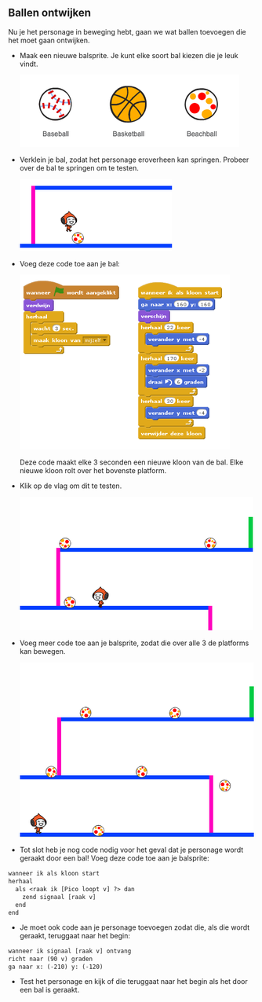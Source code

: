 ## Ballen ontwijken

Nu je het personage in beweging hebt, gaan we wat ballen toevoegen die het moet gaan ontwijken.

+ Maak een nieuwe balsprite. Je kunt elke soort bal kiezen die je leuk vindt.
    
    ![screenshot](images/dodge-balls.png)

+ Verklein je bal, zodat het personage eroverheen kan springen. Probeer over de bal te springen om te testen.
    
    ![screenshot](images/dodge-ball-resize.png)

+ Voeg deze code toe aan je bal:
    
    ![screenshot](images/dodge-ball-motion.png)
    
    Deze code maakt elke 3 seconden een nieuwe kloon van de bal. Elke nieuwe kloon rolt over het bovenste platform.

+ Klik op de vlag om dit te testen.
    
    ![screenshot](images/dodge-ball-test.png)

+ Voeg meer code toe aan je balsprite, zodat die over alle 3 de platforms kan bewegen.
    
    ![screenshot](images/dodge-ball-more-motion.png)

+ Tot slot heb je nog code nodig voor het geval dat je personage wordt geraakt door een bal! Voeg deze code toe aan je balsprite:
    
```blocks
wanneer ik als kloon start
herhaal 
  als <raak ik [Pico loopt v] ?> dan 
    zend signaal [raak v]
  end
end
```

+ Je moet ook code aan je personage toevoegen zodat die, als die wordt geraakt, teruggaat naar het begin:
    
```blocks
wanneer ik signaal [raak v] ontvang
richt naar (90 v) graden
ga naar x: (-210) y: (-120)
```

+ Test het personage en kijk of die teruggaat naar het begin als het door een bal is geraakt.
